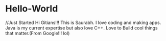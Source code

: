# Hello-World
//Just Started
Hi Gitians!!!
This is Saurabh. I love coding and making apps. Java is my current expertise but also love C++.
Love to Build cool things that matter.(From Google!!! lol)
